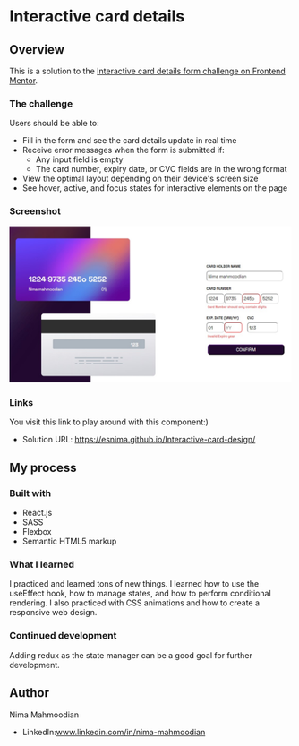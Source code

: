 # Interactive card details
## Overview
This is a solution to the [Interactive card details form challenge on Frontend Mentor](https://www.frontendmentor.io/challenges/interactive-card-details-form-XpS8cKZDWw).
### The challenge
Users should be able to:
- Fill in the form and see the card details update in real time
- Receive error messages when the form is submitted if:
  - Any input field is empty
  - The card number, expiry date, or CVC fields are in the wrong format
- View the optimal layout depending on their device's screen size
- See hover, active, and focus states for interactive elements on the page

### Screenshot

![](./screenshot.jpg)

### Links
You visit this link to play around with this component:)
- Solution URL: https://esnima.github.io/Interactive-card-design/


## My process

### Built with
- React.js
- SASS
- Flexbox
- Semantic HTML5 markup

### What I learned
I practiced and learned tons of new things. I learned how to use the useEffect hook, how to manage states, and how to perform conditional rendering. 
I also practiced with CSS animations and how to create a responsive web design.


### Continued development
Adding redux as the state manager can be a good goal for further development. 

## Author
Nima Mahmoodian
- LinkedIn:www.linkedin.com/in/nima-mahmoodian

